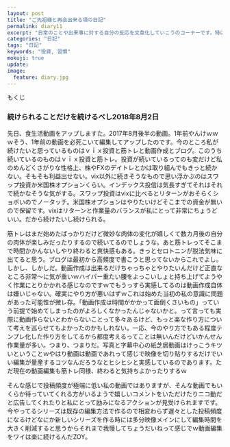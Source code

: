 ```yaml
---
layout: post
title: "ご先祖様と再会出来る頃の日記"
permalink: diary11
excerpt: "日常のことや出来事に対する自分の反応を文章化していこうのコーナーです。特にテーマも設けずにつらつらと書いていくとっても楽しいコーナーです。見る人にとって楽しいコーナーかどうかは定かではありませんよー"
categories: "日記"
tags: "日記"
keywords: "投資, 習慣"
mokuji: true
update:
image:
  feature: diary.jpg
---
```


<div id="mokuji"><span>もくじ</span></div>

### 続けられることだけを続けるべし2018年8月2日

先日、食生活動画をアップしますた。2017年8月後半の動画。1年前やんけｗｗｗそう、1年前の動画を必死こいて編集してアップしたのです。今のところ私が続けたいと思っているものはｖｉｘ投資と筋トレと動画作成とブログ。このうち続いているのものはｖｉｘ投資と筋トレ。投資が続いているってのも変だけど私のめんどくさがりな性格上、株やFXのデイトレとかは取り組んでもきっと続かない。そもそも利益出せない。vix以外に続きそうなもので思い浮かぶのはスワップ投資か米国株オプションくらい。インデックス投信は気長すぎてそれはそれで続かなそうな気がする。スワップ投資はvixに比べるとリターンがおそらくショボいのでノータッチ。米国株オプションはやりたいけどそこまでの資金が無いので保留です。vixはリターンと作業量のバランスが私にとって非常にちょうどいい。だから続けたいし続けられる。

筋トレはまだ始めたばっかりだけど微妙な肉体の変化が嬉しくて数カ月後の自分の肉体が楽しみだったりするので続いてるのでしょうな。あと筋トレってそこまで時間かかんないしやり終わると爽快感もある。きっとセロトニンが脱法気味に出てると思う。ブログは最初から高頻度で書こうと思ってないからこれでよし。しかし、しかしだ。動画作成は出来るだけちゃっちゃとやりたいんだけど正直なところ非常〜に気が重いｗハイパー重たい腰をよっこいしょと持ち上げてようやく作業にとりかかれる感じなのですｗでもうっすら実感してるのは動画作成自体は嫌いじゃない。確実にやり方が悪いはずｗこれは始めた当初の私の意識に問題があった可能性が微レ存。「動画作成は時間がかかって面倒くさいもの」っていう前提で始めてしまったのがよろしくなかったんじゃないかと。って言っても実際に動画作らないとわからないことって多々あるけど、もっと楽な作り方について考えを巡らせてもよかったのかもしれない。一応、今のやり方でもある程度テンプレ化した作り方をしてるから都度考えるってことは無いんだけどいかんせん作業量が多い。つまり、つまりだ。写真と字幕中心の紙芝居動画はけっこうキツいということｗやはり動画は動画であれって感じで映像を切り貼りするだけでいい編集が量産するコツなんだろうなとヒシヒシと実感しているのであります。ただ現在の動画編集も筋トレ同様、終わると気持ちよかったりするｗ

そんな感じで投稿頻度が極端に低い私の動画ではありますが、そんな動画でもいくらか待っていてくれる方がいるようで嬉しいコメントをいただけたりニコ動だと広告してくれたりと私にとって励みになるアクションが見受けられますです。今やってるシリーズは既存の編集方法で作るので相変わらず遅々とした投稿頻度になるけどなにか新しいシリーズを作る時には多分映像メインにして編集時間を大きく削減すると思うからそれまで我慢してちょうだいねって感じでｗ動画編集をワイは楽に続けるんだZOY。